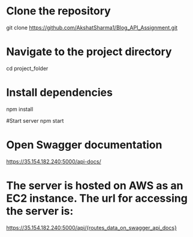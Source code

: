 # Clone the repository
git clone https://github.com/AkshatSharma1/Blog_API_Assignment.git

# Navigate to the project directory
cd project_folder

# Install dependencies
npm install

#Start server
npm start

# Open Swagger documentation
https://35.154.182.240:5000/api-docs/

# The server is hosted on AWS as an EC2 instance. The url for accessing the server is:
https://35.154.182.240:5000/api/{routes_data_on_swagger_api_docs}

